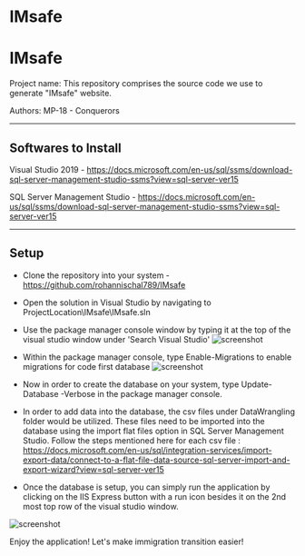 # IMsafe
# IMsafe
Project name:  This repository comprises the source code we use to generate "IMsafe" website.

Authors: MP-18 - Conquerors

---
Softwares to Install
---
Visual Studio 2019 - https://docs.microsoft.com/en-us/sql/ssms/download-sql-server-management-studio-ssms?view=sql-server-ver15

SQL Server Management Studio - https://docs.microsoft.com/en-us/sql/ssms/download-sql-server-management-studio-ssms?view=sql-server-ver15

---
Setup
---
* Clone the repository into your system - https://github.com/rohannischal789/IMsafe

* Open the solution in Visual Studio by navigating to ProjectLocation\IMsafe\IMsafe.sln

* Use the package manager console window by typing it at the top of the visual studio window under 'Search Visual Studio'
![screenshot](IMsafe/Screenshots/searchpmc.png)

* Within the package manager console, type Enable-Migrations to enable migrations for code first database
![screenshot](IMsafe/Screenshots/pmc.PNG)

* Now in order to create the database on your system, type Update-Database -Verbose in the package manager console. 

* In order to add data into the database, the csv files under DataWrangling folder would be utilized. These files need to be imported into the database using the import flat files option in SQL Server Management Studio. Follow the steps mentioned here for each csv file : https://docs.microsoft.com/en-us/sql/integration-services/import-export-data/connect-to-a-flat-file-data-source-sql-server-import-and-export-wizard?view=sql-server-ver15

* Once the database is setup, you can simply run the application by clicking on the IIS Express button with a run icon besides it on the 2nd most top row of the visual studio window.

![screenshot](IMsafe/Screenshots/Run.PNG)

Enjoy the application! Let's make immigration transition easier!
